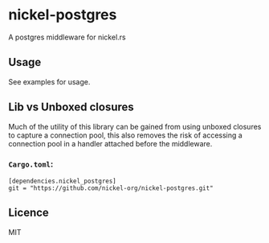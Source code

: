 nickel-postgres
=======

A postgres middleware for nickel.rs

## Usage

See examples for usage.

## Lib vs Unboxed closures

Much of the utility of this library can be gained from using unboxed
closures to capture a connection pool, this also removes the risk of
accessing a connection pool in a handler attached before the middleware.

### `Cargo.toml`:

    [dependencies.nickel_postgres]
    git = "https://github.com/nickel-org/nickel-postgres.git"

## Licence

MIT
